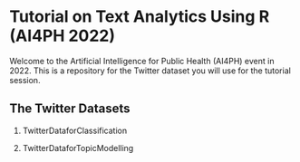 # Tutorial on Text Analytics Using R (AI4PH 2022)

Welcome to the Artificial Intelligence for Public Health (AI4PH) event in 2022.
This is a repository for the Twitter dataset you will use for the tutorial session. 

## The Twitter Datasets

1. TwitterDataforClassification

2. TwitterDataforTopicModelling
